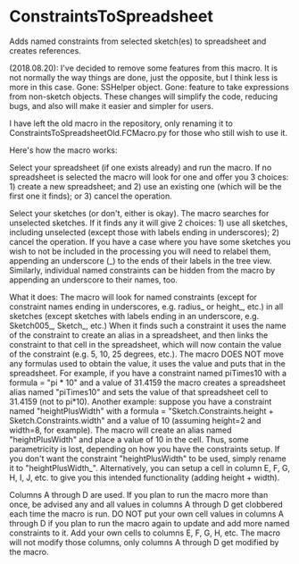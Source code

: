 # ConstraintsToSpreadsheet
Adds named constraints from selected sketch(es) to spreadsheet and creates references.

(2018.08.20): I've decided to remove some features from this macro.  It is not normally the way things are done, just the opposite, but I think less is more in this case.  Gone: SSHelper object.  Gone: feature to take expressions from non-sketch objects.  These changes will simplify the code, reducing bugs, and also will make it easier and simpler for users.

I have left the old macro in the repository, only renaming it to ConstraintsToSpreadsheetOld.FCMacro.py for those who still wish to use it.

Here's how the macro works:

Select your spreadsheet (if one exists already) and run the macro.  If no spreadsheet is selected the macro will look for one and offer you 3 choices: 1) create a new spreadsheet; and 2) use an existing one (which will be the first one it finds); or 3) cancel the operation.

Select your sketches (or don't, either is okay).  The macro searches for unselected sketches.  If it finds any it will give 2 choices: 1) use all sketches, including unselected (except those with labels ending in underscores); 2) cancel the operation.  If you have a case where you have some sketches you wish to not be included in the processing you will need to relabel them, appending an underscore (_) to the ends of their labels in the tree view.  Similarly, individual named constraints can be hidden from the macro by appending an underscore to their names, too.

What it does: The macro will look for named constraints (except for constraint names ending in underscores, e.g. radius_ or height_, etc.) in all sketches (except sketches with labels ending in an underscore, e.g. Sketch005_, Sketch_, etc.) When it finds such a constraint it uses the name of the constraint to create an alias in a spreadsheet, and then links the constraint to that cell in the spreadsheet, which will now contain the value of the constraint (e.g. 5, 10, 25 degrees, etc.).  The macro DOES NOT move any formulas used to obtain the value, it uses the value and puts that in the spreadsheet.  For example, if you have a constraint named piTimes10 with a formula = "pi * 10" and a value of 31.4159 the macro creates a spreadsheet alias named "piTimes10" and sets the value of that spreadsheet cell to 31.4159 (not to pi*10).  Another example: suppose you have a constraint named "heightPlusWidth" with a formula = "Sketch.Constraints.height + Sketch.Constraints.width" and a value of 10 (assuming height=2 and width=8, for example).  The macro will create an alias named "heightPlusWidth" and place a value of 10 in the cell.  Thus, some parametricity is lost, depending on how you have the constraints setup.  If you don't want the constraint "heightPlusWidth" to be used, simply rename it to "heightPlusWidth_".  Alternatively, you can setup a cell in column E, F, G, H, I, J, etc. to give you this intended functionality (adding height + width).

Columns A through D are used.  If you plan to run the macro more than once, be advised any and all values in columns A through D get clobbered each time the macro is run.  DO NOT put your own cell values in columns A through D if you plan to run the macro again to update and add more named constraints to it.  Add your own cells to columns E, F, G, H, etc.  The macro will not modify those columns, only columns A through D get modified by the macro.






